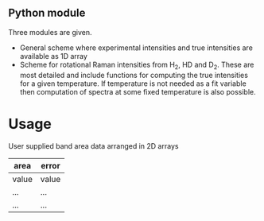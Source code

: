 ## Python module 

Three modules are given.
 - General scheme where experimental intensities and true intensities are available as 1D array
 - Scheme for rotational Raman intensities from H<sub>2</sub>, HD and D<sub>2</sub>. These are most detailed and include functions for computing the true intensities for a given temperature. If temperature is not needed as a fit variable then computation of spectra at some fixed temperature is also possible.

# Usage
User supplied band area data arranged in 2D arrays

| area  | error |
|-------|-------|
| value | value |
| ...   | ...   |
| ...   | ...   |
